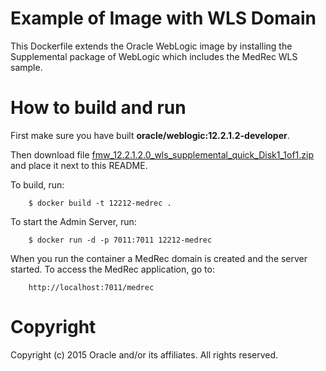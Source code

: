 Example of Image with WLS Domain
================================
This Dockerfile extends the Oracle WebLogic image by installing the Supplemental package of WebLogic which includes the MedRec WLS sample.

# How to build and run
First make sure you have built **oracle/weblogic:12.2.1.2-developer**. 

Then download file [fmw_12.2.1.2.0_wls_supplemental_quick_Disk1_1of1.zip](http://www.oracle.com/technetwork/middleware/weblogic/downloads/wls-for-dev-1703574.html) and place it next to this README.

To build, run:

        $ docker build -t 12212-medrec .

To start the Admin Server, run:

        $ docker run -d -p 7011:7011 12212-medrec

When you run the container a MedRec domain is created and the server started. To access the MedRec application, go to:

        http://localhost:7011/medrec

# Copyright
Copyright (c) 2015 Oracle and/or its affiliates. All rights reserved.
